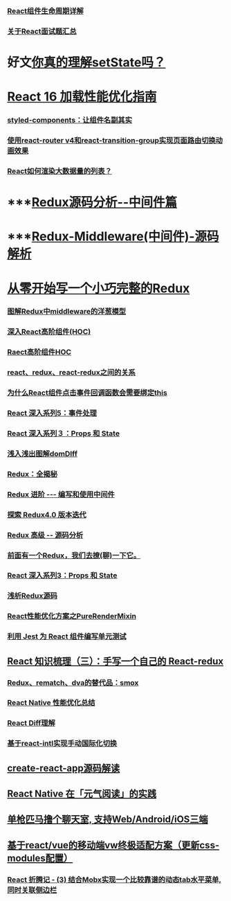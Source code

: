 ### [React组件生命周期详解](https://juejin.im/post/5b077f04f265da0dc073caa6)
### [关于React面试题汇总](https://juejin.im/post/5b2215f76fb9a00e8f795cd1)
# 好文[你真的理解setState吗？](https://juejin.im/post/5b45c57c51882519790c7441#heading-4)
# [React 16 加载性能优化指南](https://juejin.im/post/5b506ae0e51d45191a0d4ec9)
### [styled-components：让组件名副其实](https://juejin.im/post/5acdaf8a518825619d4d2034)
### [使用react-router v4和react-transition-group实现页面路由切换动画效果](http://www.qiqiboy.com/post/111)
### [React如何渲染大数据量的列表？](https://juejin.im/post/5b3ddd11e51d4518f140ef33)
# ***[Redux源码分析--中间件篇](https://juejin.im/post/5b2c4b34e51d4557aa542e3e)
# ***[Redux-Middleware(中间件)-源码解析](https://github.com/libin1991/libin_Blog/issues/583)
# [从零开始写一个小巧完整的Redux](https://juejin.im/post/5b29025ee51d4558b64f10bf)
### [图解Redux中middleware的洋葱模型](https://juejin.im/post/5adec636518825670b33b7e8)
### [深入React高阶组件(HOC)](https://juejin.im/post/5adddc57f265da0b8635de56)
### [Raect高阶组件HOC](https://github.com/libin1991/libin_Blog/issues/551)
### [react、redux、react-redux之间的关系](https://juejin.im/post/5acce5ac5188257cc20da02d)
### [为什么React组件点击事件回调函数会需要绑定this](https://github.com/libin1991/libin_Blog/issues/529)
### [React 深入系列5：事件处理](https://mp.weixin.qq.com/s?__biz=MzU1ODQ0NzM2NA==&mid=2247483706&idx=1&sn=7682fa5f5db94bc2e975f82c9060554e&chksm=fc272f51cb50a6473137d51daabaeb684b58e97898f12391d46dcf730b6f5ed06382aefc773c#rd)
### [React 深入系列３：Props 和 State](https://juejin.im/post/5ad458c7f265da239c7bd37c)
### [浅入浅出图解domDIff](https://juejin.im/post/5ad550f06fb9a028b4118d99)
### [Redux：全揭秘](https://juejin.im/post/5ad6880c6fb9a028cc61bddb)
### [Redux 进阶 --- 编写和使用中间件](https://juejin.im/post/5add5821518825671f2f5f24)
### [探索 Redux4.0 版本迭代](https://juejin.im/post/5adf1663f265da0ba4696f72)
### [Redux 高级 -- 源码分析](https://juejin.im/post/5ae000c9518825671d2039d9)
### [前面有一个Redux，我们去撩(聊)一下它。](https://juejin.im/post/5adf0b4df265da0b8070620a)
### [React 深入系列3：Props 和 State](https://juejin.im/post/5ae2b4b1f265da0b9e64c9d3)
### [浅析Redux源码](https://juejin.im/post/5af8eef9f265da0ba2671760)
### [React性能优化方案之PureRenderMixin](https://juejin.im/post/5b10dcc35188257d367e53cc)
### [利用 Jest 为 React 组件编写单元测试](https://loveky.github.io/2018/06/05/unit-testing-react-component-with-jest/)
## [React 知识梳理（三）：手写一个自己的 React-redux](https://juejin.im/post/5b07d3986fb9a07aa114a102)
### [Redux、rematch、dva的替代品：smox](https://juejin.im/post/5b31ab38f265da598524b208)
### [React Native 性能优化总结](https://github.com/amandakelake/blog/issues/49)
### [React Diff理解](https://juejin.im/post/5b3658f0518825522609e4c0)
### [基于react-intl实现手动国际化切换](https://juejin.im/post/5b497add5188251af3633c65)
## [create-react-app源码解读](https://juejin.im/post/5b56e84351882569fd2873ab)
## [React Native 在「元气阅读」的实践](https://juejin.im/post/5b61479b6fb9a04f9963be77)
## [单枪匹马撸个聊天室, 支持Web/Android/iOS三端](https://juejin.im/post/5b626a096fb9a04fdd7d7433)
## [基于react/vue的移动端vw终极适配方案（更新css-modules配置）](https://juejin.im/post/5ad56aad51882532ce65affa#comment)
### [React 折腾记 - (3) 结合Mobx实现一个比较靠谱的动态tab水平菜单,同时关联侧边栏](https://juejin.im/post/5b6d395fe51d4517c564f2d2)
